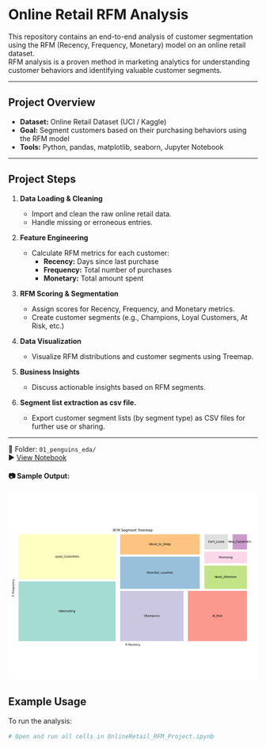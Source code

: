 # Online Retail RFM Analysis

This repository contains an end-to-end analysis of customer segmentation using the RFM (Recency, Frequency, Monetary) model on an online retail dataset.  
RFM analysis is a proven method in marketing analytics for understanding customer behaviors and identifying valuable customer segments.

---

## Project Overview

- **Dataset:** Online Retail Dataset (UCI / Kaggle)
- **Goal:** Segment customers based on their purchasing behaviors using the RFM model
- **Tools:** Python, pandas, matplotlib, seaborn, Jupyter Notebook

---

## Project Steps

1. **Data Loading & Cleaning**
    - Import and clean the raw online retail data.
    - Handle missing or erroneous entries.

2. **Feature Engineering**
    - Calculate RFM metrics for each customer:
        - **Recency:** Days since last purchase
        - **Frequency:** Total number of purchases
        - **Monetary:** Total amount spent

3. **RFM Scoring & Segmentation**
    - Assign scores for Recency, Frequency, and Monetary metrics.
    - Create customer segments (e.g., Champions, Loyal Customers, At Risk, etc.)

4. **Data Visualization**
    - Visualize RFM distributions and customer segments using Treemap.

5. **Business Insights**
    - Discuss actionable insights based on RFM segments.

6. **Segment list extraction as csv file.**
    - Export customer segment lists (by segment type) as CSV files for further use or sharing.
---
📁 Folder: `01_penguins_eda/`  
▶️ [View Notebook](OnlineRetail_RFM_Project.ipynb)

#### 📷 Sample Output:

![REM Segmentation TreeMap](assets/RFMTreeMap.png)

## Example Usage

To run the analysis:

```python
# Open and run all cells in OnlineRetail_RFM_Project.ipynb

